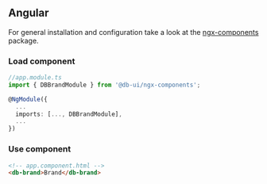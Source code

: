## Angular

For general installation and configuration take a look at the [ngx-components](https://www.npmjs.com/package/@db-ui/ngx-components) package.

### Load component

```ts app.module.ts
//app.module.ts
import { DBBrandModule } from '@db-ui/ngx-components';

@NgModule({
  ...
  imports: [..., DBBrandModule],
  ...
})

```

### Use component

```html app.component.html
<!-- app.component.html -->
<db-brand>Brand</db-brand>
```

